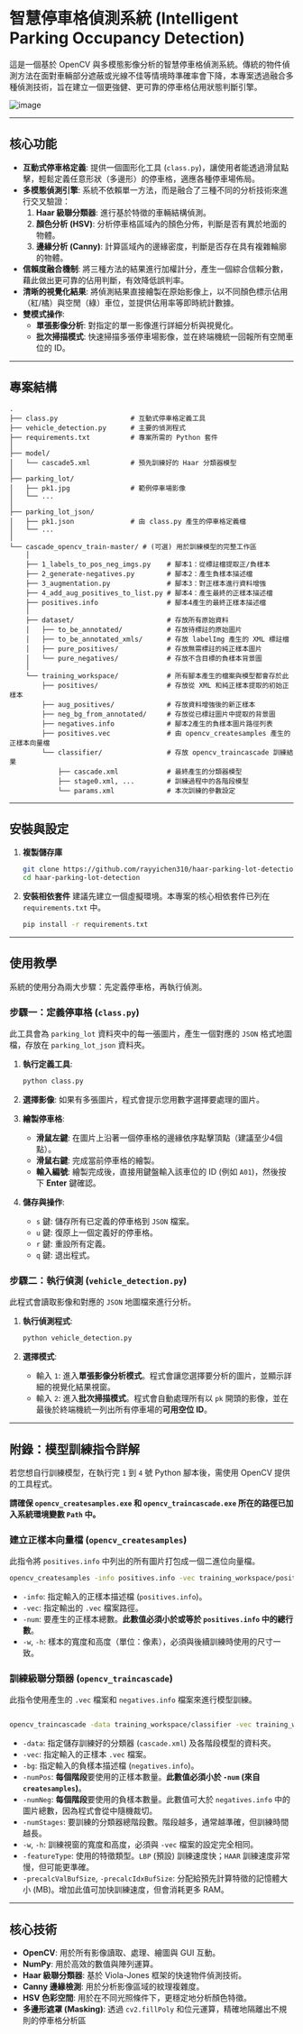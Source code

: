# 智慧停車格偵測系統 (Intelligent Parking Occupancy Detection)

這是一個基於 OpenCV 與多模態影像分析的智慧停車格偵測系統。傳統的物件偵測方法在面對車輛部分遮蔽或光線不佳等情境時準確率會下降，本專案透過融合多種偵測技術，旨在建立一個更強健、更可靠的停車格佔用狀態判斷引擎。


![image](https://github.com/user-attachments/assets/874bfd4e-81fc-4595-b394-e5b617a96953)


---

## 核心功能

-   **互動式停車格定義**: 提供一個圖形化工具 (`class.py`)，讓使用者能透過滑鼠點擊，輕鬆定義任意形狀（多邊形）的停車格，適應各種停車場佈局。
-   **多模態偵測引擎**: 系統不依賴單一方法，而是融合了三種不同的分析技術來進行交叉驗證：
    1.  **Haar 級聯分類器**: 進行基於特徵的車輛結構偵測。
    2.  **顏色分析 (HSV)**: 分析停車格區域內的顏色分佈，判斷是否有異於地面的物體。
    3.  **邊緣分析 (Canny)**: 計算區域內的邊緣密度，判斷是否存在具有複雜輪廓的物體。
-   **信賴度融合機制**: 將三種方法的結果進行加權計分，產生一個綜合信賴分數，藉此做出更可靠的佔用判斷，有效降低誤判率。
-   **清晰的視覺化結果**: 將偵測結果直接繪製在原始影像上，以不同顏色標示佔用（紅/橘）與空閒（綠）車位，並提供佔用率等即時統計數據。
-   **雙模式操作**:
    -   **單張影像分析**: 對指定的單一影像進行詳細分析與視覺化。
    -   **批次掃描模式**: 快速掃描多張停車場影像，並在終端機統一回報所有空閒車位的 ID。

---


## 專案結構

```
.
├── class.py                  # 互動式停車格定義工具
├── vehicle_detection.py      # 主要的偵測程式
├── requirements.txt          # 專案所需的 Python 套件
│
├── model/
│   └── cascade5.xml          # 預先訓練好的 Haar 分類器模型
│
├── parking_lot/
│   ├── pk1.jpg               # 範例停車場影像
│   └── ...
│
├── parking_lot_json/
│   ├── pk1.json              # 由 class.py 產生的停車格定義檔
│   └── ...
│
└── cascade_opencv_train-master/ # (可選) 用於訓練模型的完整工作區
    │
    ├── 1_labels_to_pos_neg_imgs.py    # 腳本1：從標註檔提取正/負樣本
    ├── 2_generate-negatives.py        # 腳本2：產生負樣本描述檔
    ├── 3_augmentation.py              # 腳本3：對正樣本進行資料增強
    ├── 4_add_aug_positives_to_list.py # 腳本4：產生最終的正樣本描述檔
    ├── positives.info                 # 腳本4產生的最終正樣本描述檔
    │
    ├── dataset/                       # 存放所有原始資料
    │   ├── to_be_annotated/           # 存放待標註的原始圖片
    │   ├── to_be_annotated_xmls/      # 存放 labelImg 產生的 XML 標註檔
    │   ├── pure_positives/            # 存放無需標註的純正樣本圖片
    │   └── pure_negatives/            # 存放不含目標的負樣本背景圖
    │
    └── training_workspace/            # 所有腳本產生的檔案與模型都會存於此
        ├── positives/                 # 存放從 XML 和純正樣本提取的初始正樣本
        ├── aug_positives/             # 存放資料增強後的新正樣本
        ├── neg_bg_from_annotated/     # 存放從已標註圖片中提取的背景圖
        ├── negatives.info             # 腳本2產生的負樣本圖片路徑列表
        ├── positives.vec              # 由 opencv_createsamples 產生的正樣本向量檔
        └── classifier/                # 存放 opencv_traincascade 訓練結果
            ├── cascade.xml            # 最終產生的分類器模型
            ├── stage0.xml, ...        # 訓練過程中的各階段模型
            └── params.xml             # 本次訓練的參數設定
```

---

## 安裝與設定

1.  **複製儲存庫**
    ```bash
    git clone https://github.com/rayyichen310/haar-parking-lot-detection.git
    cd haar-parking-lot-detection
    ```

2.  **安裝相依套件**
    建議先建立一個虛擬環境。本專案的核心相依套件已列在 `requirements.txt` 中。
    ```bash
    pip install -r requirements.txt
    ```

---

## 使用教學

系統的使用分為兩大步驟：先定義停車格，再執行偵測。

### 步驟一：定義停車格 (`class.py`)

此工具會為 `parking_lot` 資料夾中的每一張圖片，產生一個對應的 `JSON` 格式地圖檔，存放在 `parking_lot_json` 資料夾。

1.  **執行定義工具**:
    ```bash
    python class.py
    ```

2.  **選擇影像**: 如果有多張圖片，程式會提示您用數字選擇要處理的圖片。

3.  **繪製停車格**:
    -   **滑鼠左鍵**: 在圖片上沿著一個停車格的邊緣依序點擊頂點（建議至少4個點）。
    -   **滑鼠右鍵**: 完成當前停車格的繪製。
    -   **輸入編號**: 繪製完成後，直接用鍵盤輸入該車位的 ID (例如 `A01`)，然後按下 **Enter** 鍵確認。

4.  **儲存與操作**:
    -   `s` 鍵: 儲存所有已定義的停車格到 `JSON` 檔案。
    -   `u` 鍵: 復原上一個定義好的停車格。
    -   `r` 鍵: 重設所有定義。
    -   `q` 鍵: 退出程式。

### 步驟二：執行偵測 (`vehicle_detection.py`)

此程式會讀取影像和對應的 `JSON` 地圖檔來進行分析。

1.  **執行偵測程式**:
    ```bash
    python vehicle_detection.py
    ```

2.  **選擇模式**:
    -   輸入 `1`: 進入**單張影像分析模式**。程式會讓您選擇要分析的圖片，並顯示詳細的視覺化結果視窗。
    -   輸入 `2`: 進入**批次掃描模式**。程式會自動處理所有以 `pk` 開頭的影像，並在最後於終端機統一列出所有停車場的**可用空位 ID**。

---

## 附錄：模型訓練指令詳解

若您想自行訓練模型，在執行完 `1` 到 `4` 號 Python 腳本後，需使用 OpenCV 提供的工具程式。

**請確保 `opencv_createsamples.exe` 和 `opencv_traincascade.exe` 所在的路徑已加入系統環境變數 `Path` 中。**

### 建立正樣本向量檔 (`opencv_createsamples`)

此指令將 `positives.info` 中列出的所有圖片打包成一個二進位向量檔。

```bash
opencv_createsamples -info positives.info -vec training_workspace/positives.vec -num 5000 -w 60 -h 60
```
-   `-info`: 指定輸入的正樣本描述檔 (`positives.info`)。
-   `-vec`: 指定輸出的 `.vec` 檔案路徑。
-   `-num`: 要產生的正樣本總數。**此數值必須小於或等於 `positives.info` 中的總行數**。
-   `-w`, `-h`: 樣本的寬度和高度（單位：像素），必須與後續訓練時使用的尺寸一致。

### 訓練級聯分類器 (`opencv_traincascade`)

此指令使用產生的 `.vec` 檔案和 `negatives.info` 檔案來進行模型訓練。

```bash

opencv_traincascade -data training_workspace/classifier -vec training_workspace/positives.vec -bg training_workspace/negatives.info -numPos 800 -numNeg 3000 -numStages 15 -w 60 -h 60 -featureType LBP -precalcValBufSize 1024 -
```
-   `-data`: 指定儲存訓練好的分類器 (`cascade.xml`) 及各階段模型的資料夾。
-   `-vec`: 指定輸入的正樣本 `.vec` 檔案。
-   `-bg`: 指定輸入的負樣本描述檔 (`negatives.info`)。
-   `-numPos`: **每個階段**要使用的正樣本數量。**此數值必須小於 `-num` (來自 `createsamples`)**。
-   `-numNeg`: **每個階段**要使用的負樣本數量。此數值可大於 `negatives.info` 中的圖片總數，因為程式會從中隨機裁切。
-   `-numStages`: 要訓練的分類器總階段數。階段越多，通常越準確，但訓練時間越長。
-   `-w`, `-h`: 訓練視窗的寬度和高度，必須與 `-vec` 檔案的設定完全相同。
-   `-featureType`: 使用的特徵類型。`LBP` (預設) 訓練速度快；`HAAR` 訓練速度非常慢，但可能更準確。
-   `-precalcValBufSize`, `-precalcIdxBufSize`: 分配給預先計算特徵的記憶體大小 (MB)。增加此值可加快訓練速度，但會消耗更多 RAM。

---

## 核心技術

-   **OpenCV**: 用於所有影像讀取、處理、繪圖與 GUI 互動。
-   **NumPy**: 用於高效的數值與陣列運算。
-   **Haar 級聯分類器**: 基於 Viola-Jones 框架的快速物件偵測技術。
-   **Canny 邊緣檢測**: 用於分析影像區域的紋理複雜度。
-   **HSV 色彩空間**: 用於在不同光照條件下，更穩定地分析顏色特徵。
-   **多邊形遮罩 (Masking)**: 透過 `cv2.fillPoly` 和位元運算，精確地隔離出不規則的停車格分析區
